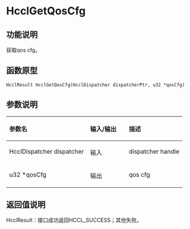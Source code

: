 # HcclGetQosCfg<a name="ZH-CN_TOPIC_0000002031186469"></a>

## 功能说明<a name="zh-cn_topic_0000001953703437_section855mcpsimp"></a>

获取qos cfg。

## 函数原型<a name="zh-cn_topic_0000001953703437_section853mcpsimp"></a>

```
HcclResult HcclGetQosCfg(HcclDispatcher dispatcherPtr, u32 *qosCfg)
```

## 参数说明<a name="zh-cn_topic_0000001953703437_section857mcpsimp"></a>

<a name="zh-cn_topic_0000001953703437_table858mcpsimp"></a>
<table><thead align="left"><tr id="zh-cn_topic_0000001953703437_row864mcpsimp"><th class="cellrowborder" valign="top" width="46%" id="mcps1.1.4.1.1"><p id="zh-cn_topic_0000001953703437_p866mcpsimp"><a name="zh-cn_topic_0000001953703437_p866mcpsimp"></a><a name="zh-cn_topic_0000001953703437_p866mcpsimp"></a>参数名</p>
</th>
<th class="cellrowborder" valign="top" width="22%" id="mcps1.1.4.1.2"><p id="zh-cn_topic_0000001953703437_p868mcpsimp"><a name="zh-cn_topic_0000001953703437_p868mcpsimp"></a><a name="zh-cn_topic_0000001953703437_p868mcpsimp"></a>输入/输出</p>
</th>
<th class="cellrowborder" valign="top" width="32%" id="mcps1.1.4.1.3"><p id="zh-cn_topic_0000001953703437_p870mcpsimp"><a name="zh-cn_topic_0000001953703437_p870mcpsimp"></a><a name="zh-cn_topic_0000001953703437_p870mcpsimp"></a>描述</p>
</th>
</tr>
</thead>
<tbody><tr id="zh-cn_topic_0000001953703437_row872mcpsimp"><td class="cellrowborder" valign="top" width="46%" headers="mcps1.1.4.1.1 "><p id="zh-cn_topic_0000001953703437_p874mcpsimp"><a name="zh-cn_topic_0000001953703437_p874mcpsimp"></a><a name="zh-cn_topic_0000001953703437_p874mcpsimp"></a>HcclDispatcher dispatcher</p>
</td>
<td class="cellrowborder" valign="top" width="22%" headers="mcps1.1.4.1.2 "><p id="zh-cn_topic_0000001953703437_p876mcpsimp"><a name="zh-cn_topic_0000001953703437_p876mcpsimp"></a><a name="zh-cn_topic_0000001953703437_p876mcpsimp"></a>输入</p>
</td>
<td class="cellrowborder" valign="top" width="32%" headers="mcps1.1.4.1.3 "><p id="zh-cn_topic_0000001953703437_p878mcpsimp"><a name="zh-cn_topic_0000001953703437_p878mcpsimp"></a><a name="zh-cn_topic_0000001953703437_p878mcpsimp"></a>dispatcher handle</p>
</td>
</tr>
<tr id="zh-cn_topic_0000001953703437_row879mcpsimp"><td class="cellrowborder" valign="top" width="46%" headers="mcps1.1.4.1.1 "><p id="zh-cn_topic_0000001953703437_p881mcpsimp"><a name="zh-cn_topic_0000001953703437_p881mcpsimp"></a><a name="zh-cn_topic_0000001953703437_p881mcpsimp"></a>u32 *qosCfg</p>
</td>
<td class="cellrowborder" valign="top" width="22%" headers="mcps1.1.4.1.2 "><p id="zh-cn_topic_0000001953703437_p883mcpsimp"><a name="zh-cn_topic_0000001953703437_p883mcpsimp"></a><a name="zh-cn_topic_0000001953703437_p883mcpsimp"></a>输出</p>
</td>
<td class="cellrowborder" valign="top" width="32%" headers="mcps1.1.4.1.3 "><p id="zh-cn_topic_0000001953703437_p885mcpsimp"><a name="zh-cn_topic_0000001953703437_p885mcpsimp"></a><a name="zh-cn_topic_0000001953703437_p885mcpsimp"></a>qos cfg</p>
</td>
</tr>
</tbody>
</table>

## 返回值说明<a name="zh-cn_topic_0000001953703437_section886mcpsimp"></a>

HcclResult：接口成功返回HCCL\_SUCCESS；其他失败。

